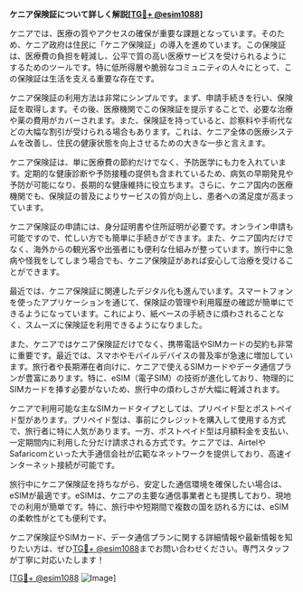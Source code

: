 **ケニア保険証について詳しく解説[[TG💪+ @esim1088](https://t.me/s/esim1088)]**

ケニアでは、医療の質やアクセスの確保が重要な課題となっています。そのため、ケニア政府は住民に「ケニア保険証」の導入を進めています。この保険証は、医療費の負担を軽減し、公平で質の高い医療サービスを受けられるようにするためのツールです。特に低所得層や脆弱なコミュニティの人々にとって、この保険証は生活を支える重要な存在です。

ケニア保険証の利用方法は非常にシンプルです。まず、申請手続きを行い、保険証を取得します。その後、医療機関でこの保険証を提示することで、必要な治療や薬の費用がカバーされます。また、保険証を持っていると、診察料や手術代などの大幅な割引が受けられる場合もあります。これは、ケニア全体の医療システムを改善し、住民の健康状態を向上させるための大きな一歩と言えます。

ケニア保険証は、単に医療費の節約だけでなく、予防医学にも力を入れています。定期的な健康診断や予防接種の提供も含まれているため、病気の早期発見や予防が可能になり、長期的な健康維持に役立ちます。さらに、ケニア国内の医療機関でも、保険証の普及によりサービスの質が向上し、患者への満足度が高まっています。

ケニア保険証の申請には、身分証明書や住所証明が必要です。オンライン申請も可能ですので、忙しい方でも簡単に手続きができます。また、ケニア国内だけでなく、海外からの観光客や出張者にも便利な仕組みが整っています。旅行中に急病や怪我をしてしまう場合でも、ケニア保険証があれば安心して治療を受けることができます。

最近では、ケニア保険証に関連したデジタル化も進んでいます。スマートフォンを使ったアプリケーションを通じて、保険証の管理や利用履歴の確認が簡単にできるようになっています。これにより、紙ベースの手続きに煩わされることなく、スムーズに保険証を利用できるようになりました。

また、ケニアではケニア保険証だけでなく、携帯電話やSIMカードの契約も非常に重要です。最近では、スマホやモバイルデバイスの普及率が急速に増加しています。旅行者や長期滞在者向けに、ケニアで使えるSIMカードやデータ通信プランが豊富にあります。特に、eSIM（電子SIM）の技術が進化しており、物理的にSIMカードを挿す必要がないため、旅行中の煩わしさが大幅に軽減されます。

ケニアで利用可能な主なSIMカードタイプとしては、プリペイド型とポストペイド型があります。プリペイド型は、事前にクレジットを購入して使用する方式で、旅行者に特に人気があります。一方、ポストペイド型は月額料金を支払い、一定期間内に利用した分だけ請求される方式です。ケニアでは、AirtelやSafaricomといった大手通信会社が広範なネットワークを提供しており、高速インターネット接続が可能です。

旅行中にケニア保険証を持ちながら、安定した通信環境を確保したい場合は、eSIMが最適です。eSIMは、ケニアの主要な通信事業者とも提携しており、現地での利用が簡単です。特に、旅行中や短期間で複数の国を訪れる方には、eSIMの柔軟性がとても便利です。

ケニア保険証やSIMカード、データ通信プランに関する詳細情報や最新情報を知りたい方は、ぜひ[TG💪+ @esim1088](https://t.me/s/esim1088)までお問い合わせください。専門スタッフが丁寧に対応いたします！

[[TG💪+ @esim1088](https://t.me/s/esim1088) ![Image](https://i.postimg.cc/Y0z9fWf4/image.png)]